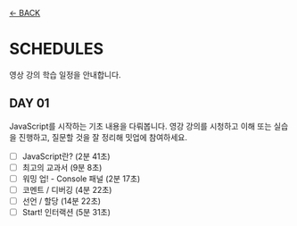 [← BACK](../README.md)

# SCHEDULES

영상 강의 학습 일정을 안내합니다.

## DAY 01

JavaScript를 시작하는 기초 내용을 다뤄봅니다.
영강 강의를 시청하고 이해 또는 실습을 진행하고, 질문할 것을 잘 정리해 밋업에 참여하세요.


- [ ]  JavaScript란? (2분 41초)
- [ ]  최고의 교과서 (9분 8초)
- [ ]  워밍 업! - Console 패널 (2분 17초)
- [ ]  코멘트 / 디버깅 (4분 22초)
- [ ]  선언 / 할당 (14분 22초)
- [ ]  Start! 인터랙션 (5분 31초)